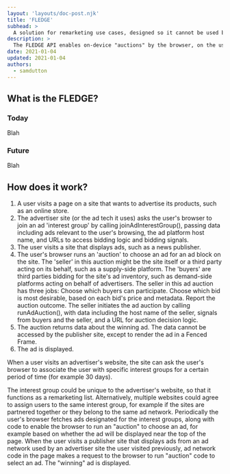 ```yaml
---
layout: 'layouts/doc-post.njk'
title: 'FLEDGE'
subhead: >
  A solution for remarketing use cases, designed so it cannot be used by third parties to track user browsing behaviour.
description: >
  The FLEDGE API enables on-device "auctions" by the browser, on the user's device, to choose relevant ads, based on websites the user has previously visited. The API enables remarketing use cases, but is designed so it cannot be used by third parties to track user browsing behaviour.
date: 2021-01-04
updated: 2021-01-04
authors:
  - samdutton
---
```


## What is the FLEDGE?

### Today
Blah

### Future
Blah

## How does it work?
1. A user visits a page on a site that wants to advertise its products, such as an online store.
2. The advertiser site (or the ad tech it uses) asks the user's browser to join an ad 'interest group' by calling joinAdInterestGroup(), passing data including ads relevant to the user's browsing, the ad platform host name, and URLs to access bidding logic and bidding signals.
3. The user visits a site that displays ads, such as a news publisher.
4. The user's browser runs an 'auction' to choose an ad for an ad block on the site. The 'seller' in this auction might be the site itself or a third party acting on its behalf, such as a supply-side platform. The 'buyers' are third parties bidding for the site's ad inventory, such as demand-side platforms acting on behalf of advertisers. The seller in this ad auction has three jobs:
Choose which buyers can participate.
Choose which bid is most desirable, based on each bid's price and metadata.
Report the auction outcome.
The seller initiates the ad auction by calling runAdAuction(), with data including the host name of the seller, signals from buyers and the seller, and a URL for auction decision logic.
5. The auction returns data about the winning ad. The data cannot be accessed by the publisher site, except to render the ad in a Fenced Frame.
6. The ad is displayed.

When a user visits an advertiser's website, the site can ask the user's browser to associate the user with specific interest groups for a certain period of time (for example 30 days).

The interest group could be unique to the advertiser's website, so that it functions as a remarketing list.  Alternatively, multiple websites could agree to assign users to the same interest group, for example if the sites are partnered together or they belong to the same ad network.
Periodically the user's browser fetches ads designated for the interest groups, along with code to enable the browser to run an "auction" to choose an ad, for example based on whether the ad will be displayed near the top of the page.
When the user visits a publisher site that displays ads from an ad network used by an advertiser site the user visited previously, ad network code in the page makes a request to the browser to run "auction" code to select an ad. The "winning" ad is displayed.


